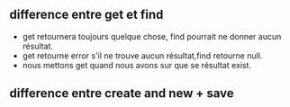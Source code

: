 
## difference entre get et find



- get retournera toujours quelque chose, find pourrait ne donner aucun résultat.
- get retourne error s'il ne trouve aucun résultat,find retourne null.
- nous mettons get quand nous avons sur que se résultat exist.
 


## difference entre create and new + save




